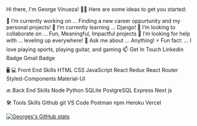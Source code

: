 Hi there, I'm George Vinueza! 🙋‍♂️
Here are some ideas to get you started:

🔭 I’m currently working on ... Finding a new career oppurtunity and my personal projects!
🌱 I’m currently learning ... Django!
👯 I’m looking to collaborate on ... Fun, Meaningful, Impactful projects
🤔 I’m looking for help with ... leveling up everywhere!
💬 Ask me about ... Anything!
⚡ Fun fact: ... I love playing sports, playing guitar, and gaming
📫 Get In Touch
Linkedin Badge Gmail Badge

🖥 💻 Front End Skills
HTML CSS JavaScript React Redux React Router Styled-Components Material-UI

🔙 Back End Skills
Node Python SQLite PostgreSQL Express Next js

🛠 Tools Skills
Github git VS Code Postman npm Heroku Vercel

[![Georges's GitHub stats](https://github-readme-stats.vercel.app/api?username=g3or3)](https://github.com/anuraghazra/github-readme-stats)
